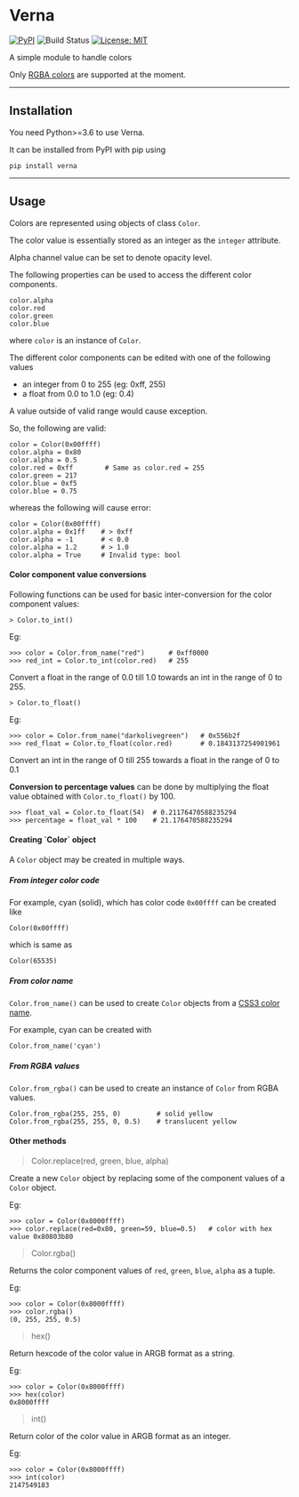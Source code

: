 <h1> Verna </h1>

<a href="https://pypi.org/project/verna"><img alt="PyPI" src="https://img.shields.io/pypi/v/verna"></a>
<img alt="Build Status" src="https://api.travis-ci.com/ju-sh/verna.svg?branch=master"></img>
<a href="https://github.com/ju-sh/verna/blob/master/LICENSE.md"><img alt="License: MIT" src="https://img.shields.io/pypi/l/verna"></a>

A simple module to handle colors

Only [RGBA colors](https://en.wikipedia.org/wiki/RGBA_color_model) are supported at the moment.

---

<h2>Installation</h2>

You need Python>=3.6 to use Verna.

It can be installed from PyPI with pip using

    pip install verna

---

<h2>Usage</h2>

Colors are represented using objects of class `Color`. 

The color value is essentially stored as an integer as the `integer` attribute.

Alpha channel value can be set to denote opacity level.

The following properties can be used to access the different color components.

    color.alpha
    color.red
    color.green
    color.blue

where `color` is an instance of `Color`.

The different color components can be edited with one of the following values

 - an integer from 0 to 255 (eg: 0xff, 255)
 - a float from 0.0 to 1.0 (eg: 0.4)

A value outside of valid range would cause exception.

So, the following are valid:

    color = Color(0x00ffff)
    color.alpha = 0x80
    color.alpha = 0.5 
    color.red = 0xff        # Same as color.red = 255
    color.green = 217
    color.blue = 0xf5
    color.blue = 0.75

whereas the following will cause error:

    color = Color(0x00ffff)
    color.alpha = 0x1ff    # > 0xff
    color.alpha = -1       # < 0.0
    color.alpha = 1.2      # > 1.0
    color.alpha = True     # Invalid type: bool


<h4>Color component value conversions</h4>

Following functions can be used for basic inter-conversion for the color
component values:

    > Color.to_int()

Eg:

    >>> color = Color.from_name("red")      # 0xff0000
    >>> red_int = Color.to_int(color.red)   # 255

Convert a float in the range of 0.0 till 1.0 towards an int in the range
of 0 to 255.

    > Color.to_float()

Eg:

    >>> color = Color.from_name("darkolivegreen")   # 0x556b2f
    >>> red_float = Color.to_float(color.red)       # 0.1843137254901961

Convert an int in the range of 0 till 255 towards a float in the range
of 0 to 0.1

**Conversion to percentage values** can be done by multiplying the float
value obtained with `Color.to_float()` by 100.

    >>> float_val = Color.to_float(54)  # 0.21176470588235294
    >>> percentage = float_val * 100    # 21.176470588235294

<h4>Creating `Color` object</h4>

A `Color` object may be created in multiple ways.

<h5>From integer color code</h5>

For example, cyan (solid), which has color code `0x00ffff` can be created like

    Color(0x00ffff)

which is same as

    Color(65535)

<h5>From color name</h5>

`Color.from_name()` can be used to create `Color` objects from a [CSS3 color name](https://www.w3.org/wiki/CSS3/Color/Extended_color_keywords).

For example, cyan can be created with

    Color.from_name('cyan')

<h5>From RGBA values</h5>

`Color.from_rgba()` can be used to create an instance of `Color` from RGBA values.

    Color.from_rgba(255, 255, 0)         # solid yellow
    Color.from_rgba(255, 255, 0, 0.5)    # translucent yellow


<h4>Other methods</h4>

> Color.replace(red, green, blue, alpha)

Create a new `Color` object by replacing some of the component values
of a `Color` object.

Eg:

    >>> color = Color(0x8000ffff)
    >>> color.replace(red=0x80, green=59, blue=0.5)   # color with hex value 0x80803b80

> Color.rgba()

Returns the color component values of `red`, `green`, `blue`, `alpha` as a tuple.

Eg:

    >>> color = Color(0x8000ffff)
    >>> color.rgba()
    (0, 255, 255, 0.5)

> hex()

Return hexcode of the color value in ARGB format as a string.

Eg:

    >>> color = Color(0x8000ffff)
    >>> hex(color)
    0x8000ffff

> int()

Return color of the color value in ARGB format as an integer.

Eg:

    >>> color = Color(0x8000ffff)
    >>> int(color)
    2147549183

